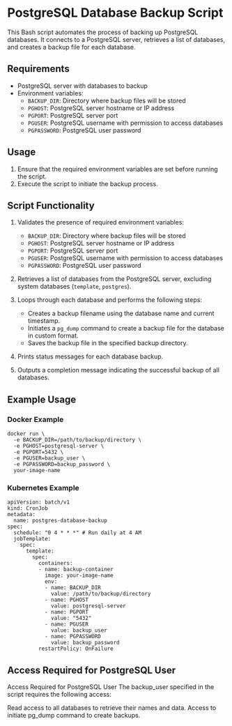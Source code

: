 # PostgreSQL Database Backup Script

This Bash script automates the process of backing up PostgreSQL databases. It connects to a PostgreSQL server, retrieves a list of databases, and creates a backup file for each database.

## Requirements

- PostgreSQL server with databases to backup
- Environment variables:
  - `BACKUP_DIR`: Directory where backup files will be stored
  - `PGHOST`: PostgreSQL server hostname or IP address
  - `PGPORT`: PostgreSQL server port
  - `PGUSER`: PostgreSQL username with permission to access databases
  - `PGPASSWORD`: PostgreSQL user password

## Usage

1. Ensure that the required environment variables are set before running the script.
2. Execute the script to initiate the backup process.

## Script Functionality

1. Validates the presence of required environment variables:
   - `BACKUP_DIR`: Directory where backup files will be stored
   - `PGHOST`: PostgreSQL server hostname or IP address
   - `PGPORT`: PostgreSQL server port
   - `PGUSER`: PostgreSQL username with permission to access databases
   - `PGPASSWORD`: PostgreSQL user password

2. Retrieves a list of databases from the PostgreSQL server, excluding system databases (`template`, `postgres`).

3. Loops through each database and performs the following steps:
   - Creates a backup filename using the database name and current timestamp.
   - Initiates a `pg_dump` command to create a backup file for the database in custom format.
   - Saves the backup file in the specified backup directory.

4. Prints status messages for each database backup.

5. Outputs a completion message indicating the successful backup of all databases.

## Example Usage

### Docker Example

```
docker run \
  -e BACKUP_DIR=/path/to/backup/directory \
  -e PGHOST=postgresql-server \
  -e PGPORT=5432 \
  -e PGUSER=backup_user \
  -e PGPASSWORD=backup_password \
  your-image-name
```

### Kubernetes Example

```
apiVersion: batch/v1
kind: CronJob
metadata:
  name: postgres-database-backup
spec:
  schedule: "0 4 * * *" # Run daily at 4 AM
  jobTemplate:
    spec:
      template:
        spec:
          containers:
          - name: backup-container
            image: your-image-name
            env:
            - name: BACKUP_DIR
              value: /path/to/backup/directory
            - name: PGHOST
              value: postgresql-server
            - name: PGPORT
              value: "5432"
            - name: PGUSER
              value: backup_user
            - name: PGPASSWORD
              value: backup_password
          restartPolicy: OnFailure

```

## Access Required for PostgreSQL User
Access Required for PostgreSQL User
The backup_user specified in the script requires the following access:

Read access to all databases to retrieve their names and data.
Access to initiate pg_dump command to create backups.